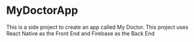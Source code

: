 # MyDoctorApp
 This is a side project to create an app called My Doctor. This project uses React Native as the Front End and Firebase as the Back End
